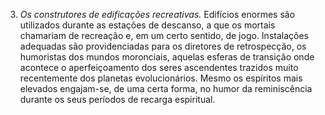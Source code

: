 ﻿3. <em>Os construtores de edificações recreativas.</em> Edifícios enormes são utilizados durante as estações de descanso, a que os mortais chamariam de recreação e, em um certo sentido, de jogo. Instalações adequadas são providenciadas para os diretores de retrospecção, os humoristas dos mundos moronciais, aquelas esferas de transição onde acontece o aperfeiçoamento dos seres ascendentes trazidos muito recentemente dos planetas evolucionários. Mesmo os espíritos mais elevados engajam-se, de uma certa forma, no humor da reminiscência durante os seus períodos de recarga espiritual.